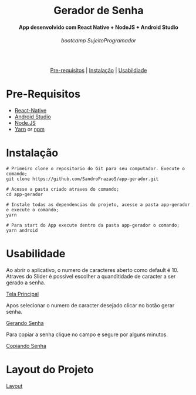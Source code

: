 <h1 align="center">
  <br>
  <br>
  Gerador de Senha
</h1>

<h4 align="center">
   App desenvolvido com React Native + NodeJS + Android Studio 
</h4>

<h6 align="center">
  bootcamp SujeitoProgramador
</h6>

<br/>

<p align="center">
  <a href="#Pre-Requisitos">Pre-requisitos</a> |
  <a href="#Instalação">Instalação</a> |
  <a href="#Usabilidade">Usabildiade</a>
</p>

# Pre-Requisitos

* [React-Native](https://reactnative.dev/)
* [Android Studio](https://developer.android.com/studio) 
* [Node.JS](https://nodejs.org/)
* [Yarn](https://classic.yarnpkg.com/) or [npm](https://www.npmjs.com/get-npm)

# Instalação
```
# Primeiro clone o repositorio do Git para seu computador. Execute o comando; 
git clone https://github.com/SandroFrazaoS/app-gerador.git

# Acesse a pasta criado atraves do comando; 
cd app-gerador

# Instale todas as dependencias do projeto, acesse a pasta app-gerador e execute o comando;
yarn

# Para start do App execute dentro da pasta app-gerador o comando;
yarn android
```

# Usabilidade

Ao abrir o aplicativo, o numero de caracteres aberto como default é 10. Atraves do Slider é possivel escolher a quanditidade de caracter a ser gerado a senha.

[Tela Principal](SandroFrazaoS.github.com/repository/img/Tela_Inicial.png)

Apos selecionar o numero de caracter desejado clicar no botão gerar senha.

[Gerando Senha](username.github.com/repository/img/Tela_GeraSenha.png)

Para copiar a senha clique no campo e segure por alguns minutos.

[Copiando Senha](https://github.com/SandroFrazaoS/app-gerador/blob/main/img/CopiaSenha.png)

# Layout do Projeto

[Layout](username.github.com/repository/img/rn-layout-1.png)
